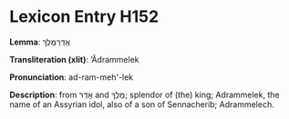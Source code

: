 # Lexicon Entry H152

**Lemma**: אֲדְרַמֶּלֶךְ

**Transliteration (xlit)**: ʼĂdrammelek

**Pronunciation**: ad-ram-meh'-lek

**Description**:
from אָדַר and מֶלֶךְ; splendor of (the) king; Adrammelek, the name of an Assyrian idol, also of a son of Sennacherib; Adrammelech.

